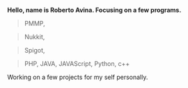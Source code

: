 **Hello, name is Roberto Avina. Focusing on a few programs.**

> PMMP,

> Nukkit,

> Spigot,

> PHP, JAVA, JAVAScript, Python, c++


Working on a few projects for my self personally. 
